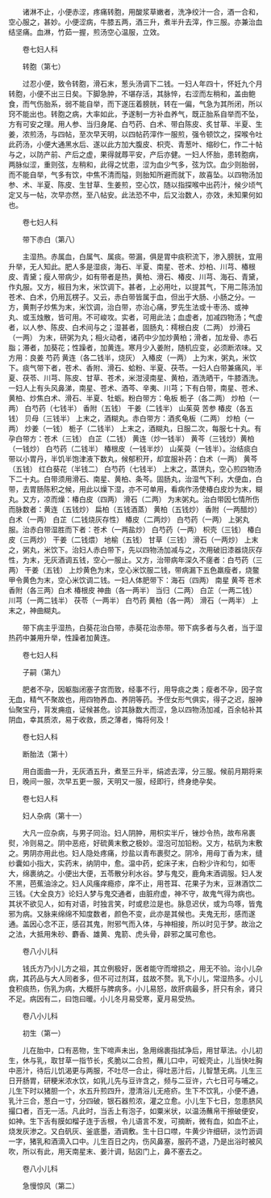 <!-- { "loadSidebar": true } -->
　　诸淋不止，小便赤涩，疼痛转胞，用酸浆草嫩者，洗净绞汁一合，酒一合和，空心服之，甚妙。小便涩病，牛膝五两，酒三升，煮半升去滓，作三服。亦兼治血结坚痛。血淋，竹茹一握，煎汤空心温服，立效。

　　卷七妇人科

　　转胞（第七）

　　过忍小便，致令转胞，滑石末，葱头汤调下二钱。一妇人年四十，怀妊九个月转胞，小便不出三日矣。下脚急肿，不堪存活，其脉悴，右涩而左稍和，盖由鲍食，而气伤胎系，弱不能自举，而下遂压着膀胱，转在一偏，气急为其所闭，所以窍不能出也。转胞之病，大率如此，予遂制一方补血养气，既正胎系自举而不坠，方有可安之理。用人参、当归身尾、白芍药、白术、带白陈皮、炙甘草、半夏、生姜，浓煎汤，与四帖，至次早天明，以四帖药滓作一服煎，强令顿饮之，探喉令吐此药汤，小便大通黑水后、遂以此方加大腹皮、枳壳、青葱叶、缩砂仁，作二十帖与之，以防产前、产后之虚，果得就蓐平安，产后亦健。一妇人怀胎，患转胞病，两脉似涩，重则弦，左稍和，此得之忧患，涩为血少气多，弦为饮。血少则胎弱，而不能自举，气多有饮，中焦不清而隘，则胎知所避而就下，故喜坠。以四物汤加参、术、半夏、陈皮、生甘草、生姜煎，空心饮，随以指探喉中出药汁，候少顷气定又与一帖，次早亦然，至八帖安。此法恐不中，后又治数人，亦效，未知果何如也。

　　卷七妇人科

　　带下赤白（第八）

　　主湿热。赤属血，白属气、属痰。带漏，俱是胃中痰积流下，渗入膀胱，宜用升举，无人知此。肥人多是湿痰，海石、半夏、南星、苍术、炒柏、川芎、椿根皮、青黛；瘦人带病少，如有带者是热，黄柏、滑石、椿皮、川芎、海石、青黛，作丸服。又方，椒目为末，米饮调下。甚者，上必用吐，以提其气，下用二陈汤加苍术、白术，仍用瓦楞子。又云，赤白带皆属于血，但出于大肠、小肠之分。一方，黄荆子炒焦为末，米饮调，治白带，亦治心痛，罗先生法或十枣汤、或神 丸、或玉烛散，皆可用。不可峻攻。实者，可用此法；血虚者，加减四物汤；气虚者，以人参、陈皮、白术间与之；湿甚者，固肠丸：樗根白皮（二两） 炒滑石（一两） 为末，研粥为丸；相火动者，诸药中少加炒黄柏；滑者，加龙骨、赤石脂；滞者，加葵花；性躁者，加黄连。寒月少入姜附，随机应变，必须断浓味。又方用：良姜 芍药 黄连（各二钱半，烧灰） 入椿皮（一两） 上为末，粥丸，米饮下。痰气带下者，苍术、香附、滑石、蛤粉、半夏、茯苓。一妇人白带兼痛风，半夏、茯苓、川芎、陈皮、甘草、苍术，米泔浸南星、黄柏，酒洗晒干，牛膝酒洗。一妇人上有头风鼻涕，南星、苍术、酒芩、辛夷、川芎；下有白带，南星、苍术、黄柏、炒焦白术、滑石、半夏、牡蛎。粉白带方：龟板 栀子（各二两） 炒柏（一两） 白芍药（七钱半） 香附（五钱） 干姜（二钱半） 山茱萸 苦参 椿皮（各五钱） 贝母（三钱半） 上末之，酒糊丸。赤白带方：酒炙龟板（二两） 炒柏（一两） 炒姜（一钱） 栀子（二钱半） 上末之，酒糊丸，日服二次，每服七十丸。有孕白带方：苍术（三钱） 白芷（二钱） 黄连（炒一钱半） 黄芩（三钱炒）黄柏（一钱炒） 白芍药（二钱半） 椿根皮（一钱半炒） 山茱萸（一钱半）。治结痰白带以小胃丹，半饥半饱津液下数丸，候郁积开，却宜服补药：白术（一两） 黄芩（五钱） 红白葵花（半钱二） 白芍药（七钱半） 上末之，蒸饼丸，空心煎四物汤下二十丸。白带须用滑石、南星、黄柏、条芩。固肠丸，治湿气下利，大便血，白带，去胃肠陈积之候，用此以燥下湿，亦不可单用，看病作汤使椿白皮炒为末，糊丸。又方，凉而燥：椿白皮（四两） 滑石（二两） 为末粥丸。治白带因七情所伤而脉数者：黄连（五钱炒） 扁柏（五钱酒蒸） 黄柏（五钱炒） 香附（一两醋炒） 白术（一两） 白芷（二钱烧灰存性） 椿皮（二两炒） 白芍药（一两） 上粥丸服。治赤白带湿胜而下者：苍术（一两盐炒） 白芍药（一两） 枳壳（三钱） 椿白皮（三两炒） 干姜（二钱煨） 地榆（五钱） 甘草（三钱） 滑石（一两炒） 上末之，粥丸，米饮下。治妇人赤白带下，先以四物汤加减与之，次用破旧漆器烧灰存性，为末，无灰酒调五钱，空心一服止。又方，治带病年深久不瘥者：白芍药（三两） 干姜（五钱） 上炒黄色为末，空心米饮服二钱，带病漏下五色羸瘦者，烧鳖甲令黄色为末，空心米饮调二钱。一妇人体肥带下：海石（四两） 南星 黄芩 苍术 香附（各三两）白术 椿根皮 神曲（各一两半） 当归（二两） 白芷（一两二钱） 川芎（一两二钱半） 茯苓（一两半） 白芍药 黄柏（各一两） 滑石（一两半） 上末之，神曲糊丸。

　　带下病主乎湿热，白葵花治白带，赤葵花治赤带。带下病多者与久者，当于湿热药中兼用升举，性躁者加黄连。

　　卷七妇人科

　　子嗣（第九）

　　肥者不孕，因躯脂闭塞子宫而致，经事不行，用导痰之类；瘦者不孕，因子宫无血，精气不聚故也，用四物养血、养阴等药。予侄女形气俱实，得子之迟，服神仙聚宝丹，背发痈疽，证候甚危。诊其脉数大而涩，急以四物汤加减，百余帖补其阴血，幸其质浓，易于收救，质之薄者，悔将何及！

　　卷七妇人科

　　断胎法（第十）

　　用白面曲一升，无灰酒五升，煮至三升半，绢滤去滓，分三服。候前月期将来日，晚间一服，次早五更一服，天明又一服，经即行，终身绝孕矣。

　　卷七妇人科

　　妇人杂病（第十一）

　　大凡一应杂病，与男子同治。妇人阴肿，用枳实半斤，锉炒令热，故布帛裹熨，冷则易之。阴中恶疮，好硫黄末敷之极妙。湿泡可加铅粉。又方，枯矾为末敷之。男阴亦用此也。妇人隐处疼痛，炒盐以青布裹熨之。阴冷，用母丁香为末，缝纱囊如小指大，实药末，纳阴中，愈。温中药，蛇床子末，白粉少许和匀，如枣大，绵裹纳之。小便出大便，五苓散分利水谷。梦与鬼交，鹿角末酒调服。妇人发不黑，芭蕉油涂之。妇人风瘙痒瘾疹，庠不止，用苍耳、花果子为末，豆淋酒饮二三钱。《大全良方》论妇人梦与鬼交通者，由脏府虚，神不守，故鬼气得为病也。其状不欲见人，如有对语，时独言笑，时或悲泣是也。脉息迟伏，或为鸟啄，皆鬼邪为病。又脉来绵绵不知度数者，颜色不变，此亦是其候也。夫鬼无形，感而遂通。盖因心念不正，感召其鬼，附邪气而入体，与神相接，所以时见于梦。故治之之法，大抵用朱砂、麝香、雄黄、鬼箭、虎头骨，辟邪之属可愈也。

　　卷八小儿科

　　钱氏方乃小儿方之祖，其立例极好，医者能守而增损之，用无不验。治小儿杂病，其药品与大人同者多，但不可过剂耳，兹故不赘。乳下小儿，常湿热多。小儿食积痰热，伤乳为病，大概肝与脾病多。小儿易怒，故肝病最多，肝只有余，肾只不足。病因有二，曰饱曰暖。小儿冬月易受寒，夏月易受热。

　　卷八小儿科

　　初生（第一）

　　儿在胎中，口有恶物，生下啼声未出，急用绵裹指拭净后，用甘草法。小儿初生，休与乳，取甘草一指节长，炙脆以二合煎，蘸儿口中，可蚬壳止，儿当快吐胸中恶汁，待后儿饥渴更与两服，不吐尽一合止，得吐恶汁后，儿智慧无病。儿生三日开肠胃，研粳米浓水饮，如乳儿先与豆许含之，频与二豆许，六七日可与哺之。儿生下时以猪胆一个，水五升煎四升，澄清浴儿无疮疥。生下不饮乳，小便不通，乳汁三合，葱白一寸，分四破，银石器煎浓，灌之立愈。小儿生下七日，忽患脐风撮口者，百无一活。凡此时，当舌上有泡子，如粟米状，以温汤蘸帛干擦破便安，如神。生下舌有膜如榴子连于舌根，令儿语言不发，可摘断，微有血，如血不止，烧发灰渗之。又白矾灰、釜底墨，酒调敷。生十日口噤，牛黄少许细研，淡竹沥调一字，猪乳和酒滴入口中。儿生百日之内，伤风鼻塞，服药不退，乃是出浴时被风吹，所以有此，用天南星末、姜汁调，贴囟门上，鼻不塞去之。

　　卷八小儿科

　　急慢惊风（第二）

